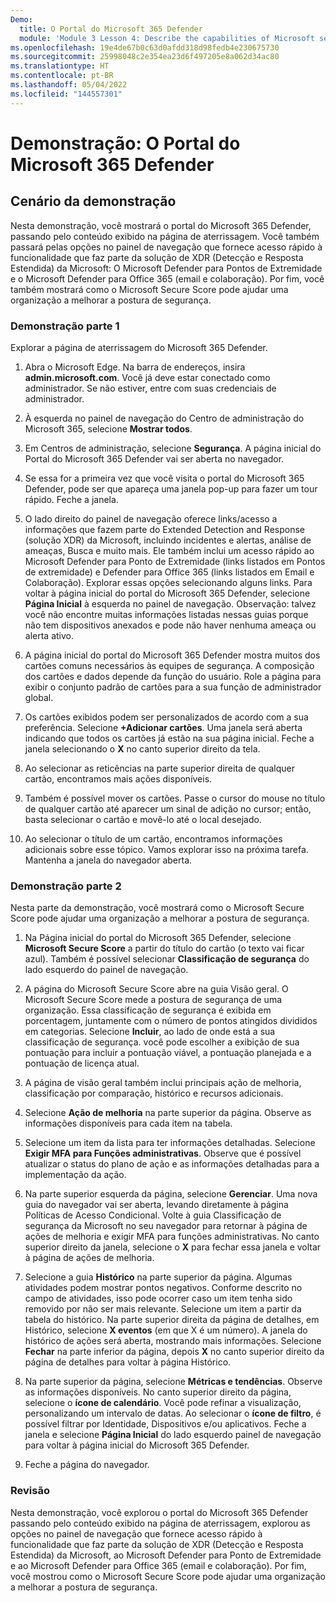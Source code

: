 ```yaml
---
Demo:
  title: O Portal do Microsoft 365 Defender
  module: 'Module 3 Lesson 4: Describe the capabilities of Microsoft security solutions: Describe threat protection with Microsoft 365 Defender'
ms.openlocfilehash: 19e4de67b0c63d0afdd318d98fedb4e230675730
ms.sourcegitcommit: 25998048c2e354ea23d6f497205e8a062d34ac80
ms.translationtype: HT
ms.contentlocale: pt-BR
ms.lasthandoff: 05/04/2022
ms.locfileid: "144557301"
---
```

# <a name="demo-the-microsoft-365-defender-portal"></a>Demonstração: O Portal do Microsoft 365 Defender

## <a name="demo-scenario"></a>Cenário da demonstração

Nesta demonstração, você mostrará o portal do Microsoft 365 Defender, passando pelo conteúdo exibido na página de aterrissagem. Você também passará pelas opções no painel de navegação que fornece acesso rápido à funcionalidade que faz parte da solução de XDR (Detecção e Resposta Estendida) da Microsoft: O Microsoft Defender para Pontos de Extremidade e o Microsoft Defender para Office 365 (email e colaboração).  Por fim, você também mostrará como o Microsoft Secure Score pode ajudar uma organização a melhorar a postura de segurança.

### <a name="demo-part-1"></a>Demonstração parte 1

Explorar a página de aterrissagem do Microsoft 365 Defender.

1. Abra o Microsoft Edge. Na barra de endereços, insira **admin.microsoft.com**.  Você já deve estar conectado como administrador.  Se não estiver, entre com suas credenciais de administrador.

1. À esquerda no painel de navegação do Centro de administração do Microsoft 365, selecione **Mostrar todos**.

1. Em Centros de administração, selecione **Segurança**.  A página inicial do Portal do Microsoft 365 Defender vai ser aberta no navegador.  

1. Se essa for a primeira vez que você visita o portal do Microsoft 365 Defender, pode ser que apareça uma janela pop-up para fazer um tour rápido.  Feche a janela.

1. O lado direito do painel de navegação oferece links/acesso a informações que fazem parte do Extended Detection and Response (solução XDR) da Microsoft, incluindo incidentes e alertas, análise de ameaças, Busca e muito mais.  Ele também inclui um acesso rápido ao Microsoft Defender para Ponto de Extremidade (links listados em Pontos de extremidade) e Defender para Office 365 (links listados em Email e Colaboração).  Explorar essas opções selecionando alguns links.  Para voltar à página inicial do portal do Microsoft 365 Defender, selecione **Página Inicial** à esquerda no painel de navegação.  Observação: talvez você não encontre muitas informações listadas nessas guias porque não tem dispositivos anexados e pode não haver nenhuma ameaça ou alerta ativo.

1. A página inicial do portal do Microsoft 365 Defender mostra muitos dos cartões comuns necessários às equipes de segurança. A composição dos cartões e dados depende da função do usuário. Role a página para exibir o conjunto padrão de cartões para a sua função de administrador global.

1. Os cartões exibidos podem ser personalizados de acordo com a sua preferência.  Selecione **+Adicionar cartões**. Uma janela será aberta indicando que todos os cartões já estão na sua página inicial.  Feche a janela selecionando o **X** no canto superior direito da tela.

1. Ao selecionar as reticências na parte superior direita de qualquer cartão, encontramos mais ações disponíveis.  

1. Também é possível mover os cartões. Passe o cursor do mouse no título de qualquer cartão até aparecer um sinal de adição no cursor; então, basta selecionar o cartão e movê-lo até o local desejado.

1. Ao selecionar o título de um cartão, encontramos informações adicionais sobre esse tópico. Vamos explorar isso na próxima tarefa.  Mantenha a janela do navegador aberta.

### <a name="demo-part-2"></a>Demonstração parte 2

Nesta parte da demonstração, você mostrará como o Microsoft Secure Score pode ajudar uma organização a melhorar a postura de segurança.

1. Na Página inicial do portal do Microsoft 365 Defender, selecione **Microsoft Secure Score** a partir do título do cartão (o texto vai ficar azul).  Também é possível selecionar **Classificação de segurança** do lado esquerdo do painel de navegação.

1. A página do Microsoft Secure Score abre na guia Visão geral.  O Microsoft Secure Score mede a postura de segurança de uma organização. Essa classificação de segurança é exibida em porcentagem, juntamente com o número de pontos atingidos divididos em categorias. Selecione **Incluir**, ao lado de onde está a sua classificação de segurança. você pode escolher a exibição de sua pontuação para incluir a pontuação viável, a pontuação planejada e a pontuação de licença atual.

1. A página de visão geral também inclui principais ação de melhoria, classificação por comparação, histórico e recursos adicionais.

1. Selecione **Ação de melhoria** na parte superior da página.  Observe as informações disponíveis para cada item na tabela.  

1. Selecione um item da lista para ter informações detalhadas.  Selecione **Exigir MFA para Funções administrativas**.  Observe que é possível atualizar o status do plano de ação e as informações detalhadas para a implementação da ação.

1. Na parte superior esquerda da página, selecione **Gerenciar**.  Uma nova guia do navegador vai ser aberta, levando diretamente à página Políticas de Acesso Condicional.  Volte à guia Classificação de segurança da Microsoft no seu navegador para retornar à página de ações de melhoria e exigir MFA para funções administrativas. No canto superior direito da janela, selecione o **X** para fechar essa janela e voltar à página de ações de melhoria.

1. Selecione a guia **Histórico** na parte superior da página.  Algumas atividades podem mostrar pontos negativos.  Conforme descrito no campo de atividades, isso pode ocorrer caso um item tenha sido removido por não ser mais relevante.  Selecione um item a partir da tabela do histórico.  Na parte superior direita da página de detalhes, em Histórico, selecione **X eventos** (em que X é um número).  A janela do histórico de ações será aberta, mostrando mais informações.  Selecione **Fechar** na parte inferior da página, depois **X** no canto superior direito da página de detalhes para voltar à página Histórico.

1. Na parte superior da página, selecione **Métricas e tendências**.  Observe as informações disponíveis.  No canto superior direito da página, selecione o **ícone de calendário**.  Você pode refinar a visualização, personalizando um intervalo de datas.  Ao selecionar o **ícone de filtro**, é possível filtrar por Identidade, Dispositivos e/ou aplicativos.  Feche a janela e selecione **Página Inicial** do lado esquerdo painel de navegação para voltar à página inicial do Microsoft 365 Defender.

1. Feche a página do navegador.

### <a name="review"></a>Revisão

Nesta demonstração, você explorou o portal do Microsoft 365 Defender passando pelo conteúdo exibido na página de aterrissagem, explorou as opções no painel de navegação que fornece acesso rápido à funcionalidade que faz parte da solução de XDR (Detecção e Resposta Estendida) da Microsoft, ao Microsoft Defender para Ponto de Extremidade e ao Microsoft Defender para Office 365 (email e colaboração).  Por fim, você mostrou como o Microsoft Secure Score pode ajudar uma organização a melhorar a postura de segurança.
